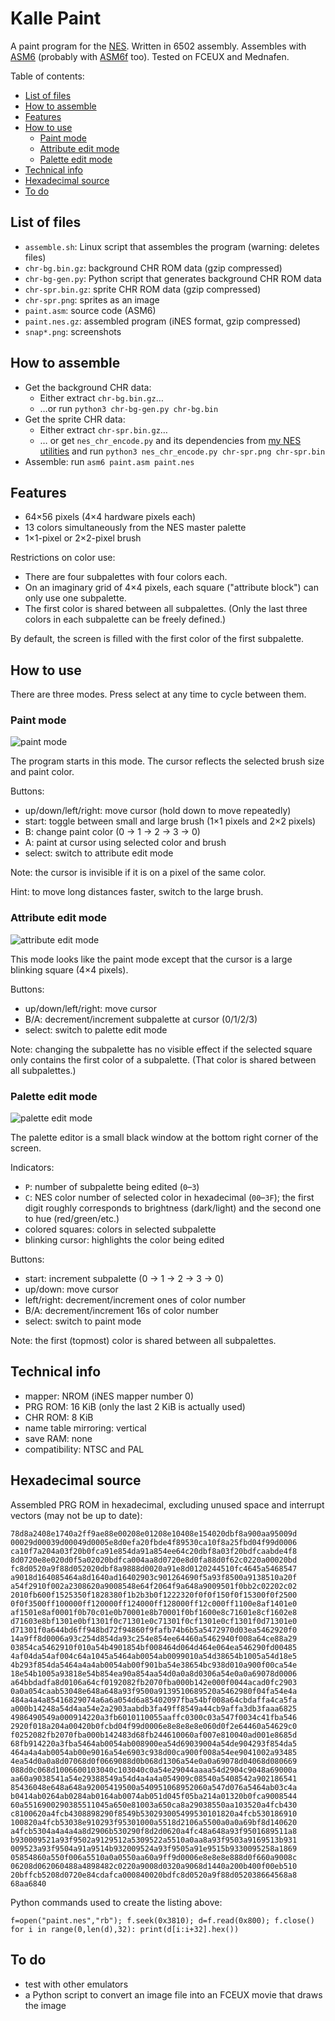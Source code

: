 # Kalle Paint
A paint program for the [NES](https://en.wikipedia.org/wiki/Nintendo_Entertainment_System). Written in 6502 assembly. Assembles with [ASM6](https://github.com/qalle2/asm6/) (probably with [ASM6f](https://github.com/freem/asm6f) too). Tested on FCEUX and Mednafen.

Table of contents:
* [List of files](#list-of-files)
* [How to assemble](#how-to-assemble)
* [Features](#features)
* [How to use](#how-to-use)
  * [Paint mode](#paint-mode)
  * [Attribute edit mode](#attribute-edit-mode)
  * [Palette edit mode](#palette-edit-mode)
* [Technical info](#technical-info)
* [Hexadecimal source](#hexadecimal-source)
* [To do](#to-do)

## List of files
* `assemble.sh`: Linux script that assembles the program (warning: deletes files)
* `chr-bg.bin.gz`: background CHR ROM data (gzip compressed)
* `chr-bg-gen.py`: Python script that generates background CHR ROM data
* `chr-spr.bin.gz`: sprite CHR ROM data (gzip compressed)
* `chr-spr.png`: sprites as an image
* `paint.asm`: source code (ASM6)
* `paint.nes.gz`: assembled program (iNES format, gzip compressed)
* `snap*.png`: screenshots

## How to assemble
* Get the background CHR data:
  * Either extract `chr-bg.bin.gz`&hellip;
  * &hellip;or run `python3 chr-bg-gen.py chr-bg.bin`
* Get the sprite CHR data:
  * Either extract `chr-spr.bin.gz`&hellip;
  * &hellip; or get `nes_chr_encode.py` and its dependencies from [my NES utilities](https://github.com/qalle2/nes-util) and run `python3 nes_chr_encode.py chr-spr.png chr-spr.bin`
* Assemble: run `asm6 paint.asm paint.nes`

## Features
* 64&times;56 pixels (4&times;4 hardware pixels each)
* 13 colors simultaneously from the NES master palette
* 1&times;1-pixel or 2&times;2-pixel brush

Restrictions on color use:
* There are four subpalettes with four colors each.
* On an imaginary grid of 4&times;4 pixels, each square ("attribute block") can only use one subpalette.
* The first color is shared between all subpalettes. (Only the last three colors in each subpalette can be freely defined.)

By default, the screen is filled with the first color of the first subpalette.

## How to use
There are three modes. Press select at any time to cycle between them.

### Paint mode
![paint mode](snap1.png)

The program starts in this mode. The cursor reflects the selected brush size and paint color.

Buttons:
* up/down/left/right: move cursor (hold down to move repeatedly)
* start: toggle between small and large brush (1&times;1 pixels and 2&times;2 pixels)
* B: change paint color (0 &rarr; 1 &rarr; 2 &rarr; 3 &rarr; 0)
* A: paint at cursor using selected color and brush
* select: switch to attribute edit mode

Note: the cursor is invisible if it is on a pixel of the same color.

Hint: to move long distances faster, switch to the large brush.

### Attribute edit mode
![attribute edit mode](snap2.png)

This mode looks like the paint mode except that the cursor is a large blinking square (4&times;4 pixels).

Buttons:
* up/down/left/right: move cursor
* B/A: decrement/increment subpalette at cursor (0/1/2/3)
* select: switch to palette edit mode

Note: changing the subpalette has no visible effect if the selected square only contains the first color of a subpalette. (That color is shared between all subpalettes.)

### Palette edit mode
![palette edit mode](snap3.png)

The palette editor is a small black window at the bottom right corner of the screen.

Indicators:
* `P`: number of subpalette being edited (`0`&ndash;`3`)
* `C`: NES color number of selected color in hexadecimal (`00`&ndash;`3F`); the first digit roughly corresponds to brightness (dark/light) and the second one to hue (red/green/etc.)
* colored squares: colors in selected subpalette
* blinking cursor: highlights the color being edited

Buttons:
* start: increment subpalette (0 &rarr; 1 &rarr; 2 &rarr; 3 &rarr; 0)
* up/down: move cursor
* left/right: decrement/increment ones of color number
* B/A: decrement/increment 16s of color number
* select: switch to paint mode

Note: the first (topmost) color is shared between all subpalettes.

## Technical info
* mapper: NROM (iNES mapper number 0)
* PRG ROM: 16 KiB (only the last 2 KiB is actually used)
* CHR ROM: 8 KiB
* name table mirroring: vertical
* save RAM: none
* compatibility: NTSC and PAL

## Hexadecimal source
Assembled PRG ROM in hexadecimal, excluding unused space and interrupt vectors (may not be up to date):
```
78d8a2408e1740a2ff9ae88e00208e01208e10408e154020dbf8a900aa95009d
00029d00039d00049d0005e8d0efa20fbde4f89530ca10f8a25fbd04f99d0006
ca10f7a204a03f20b0fca91e854da91a854ee64c20dbf8a03f20bdfcaabde4f8
8d0720e8e020d0f5a02020bdfca004aa8d0720e8d0fa88d0f62c0220a00020bd
fc8d0520a9f88d052020dbf8a9888d0020a91e8d0120244510fc4645a5468547
a9018d164085464a8d1640ad16402903c901264690f5a93f8500a9138510a20f
a54f2910f002a2308620a9008548e64f2064f9a648a9009501f0bb2c02202c02
2010fb600f1525350f1828380f1b2b3b0f1222320f0f0f150f0f15300f0f2500
0f0f3500ff100000ff120000ff124000ff128000ff12c000ff1100e8af1401e0
af1501e8af0001f0b70c01e0b70001e8b70001f0bf1600e8c71601e8cf1602e8
d71603e8bf1301e0bf1301f0c71301e0c71301f0cf1301e0cf1301f0d71301e0
d71301f0a644bd6ff948bd72f94860f9fafb74b6b5a5472970d03ea5462920f0
14a9ff8d0006a93c254d854da93c254e854ee64460a5462940f008a64ce88a29
03854ca5462910f010a54b4901854bf008464d064d464e064ea546290fd00485
4af04da54af004c64a1045a5464ab0054ab0099010a54d38654b1005a54d18e5
4b293f854da5464a4a4ab0054ab00f901ba54e38654bc938d010a900f00ca54e
18e54b1005a93818e54b854ea90a854aa54d0a0a8d0306a54e0a0a69078d0006
a64bbdadfa8d0106a64cf0192082fb2070fba000b142e000f0044acad0fc2903
0a0a054caab53048e648a648a93f9500a9139510689520a5462980f04fa54e4a
484a4a4a85416829074a6a6a054d6a85402097fba54bf008a64cbdaffa4ca5fa
a000b14248a54d4aa54e2a2903aabdb3fa49ff8549a44cb9affa3db3faaa6825
4986490549a000914220a3fb6010110055aaffc0300c03a547f0034c41fba546
2920f018a204a00420b0fcbd04f99d0006e8e8e8e8e060d0f2e64460a54629c0
f0252082fb2070fba000b142483d68fb244610060af007e810040ad001e8685d
68fb914220a3fba5464ab0054ab008900ea54d69039004a54de904293f854da5
464a4a4ab0054ab00e9016a54e6903c938d00ca900f008a54ee9041002a93485
4ea54d0a0a8d07068d0f0669088d0b068d1306a54e0a0a69078d04068d080669
088d0c068d1006600103040c103040c0a54e29044aaaa54d2904c9048a69000a
aa60a9038541a54e29388549a54d4a4a4a054909c08540a5408542a902186541
85436048e648a648a92005419500a540951068952060a547d076a5464ab03c4a
b0414ab0264ab0284ab0164ab0074ab051d045f05ba214a01320b0fca9008544
60a5516900290385511045a650e81003a650ca8a29038550aa103520a4fcb430
c8100620a4fcb4308898290f8549b530293005499530101820a4fcb530186910
100820a4fcb53038e910293f95301000a5518d2106a5500a0a0a69bf8d140620
a4fcb5304a4a4a4a8d2906b530290f8d2d0620a4fc48a648a93f9501689511a8
b930009521a93f9502a9129512a5309522a5510a0aa8a93f9503a9169513b931
009523a93f9504a91a9514b932009524a93f9505a91e9515b9330095258a1869
05854860a550f006a5510a0a0550aa60a9ff9d0006e8e8e8e888d0f660a9008c
06208d062060488a4898482c0220a9008d0320a9068d1440a200b400f00eb510
20bffcb5208d0720e84cdafca000840020bdfc8d0520a9f88d052038664568a8
68aa6840
```

Python commands used to create the listing above:
```
f=open("paint.nes","rb"); f.seek(0x3810); d=f.read(0x800); f.close()
for i in range(0,len(d),32): print(d[i:i+32].hex())
```

## To do
* test with other emulators
* a Python script to convert an image file into an FCEUX movie that draws the image
